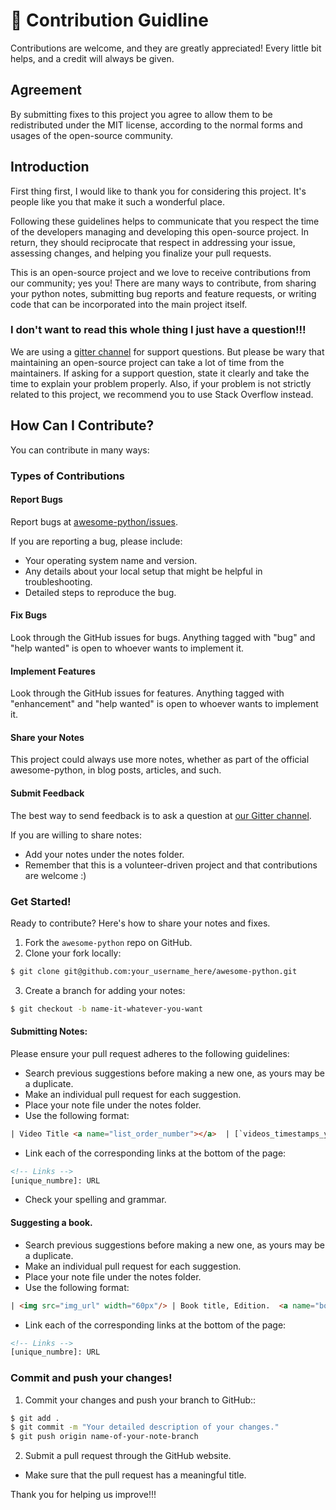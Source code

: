 # 📝 Contribution Guidline

Contributions are welcome, and they are greatly appreciated! Every little bit helps, and a credit will always be given.

## Agreement

By submitting fixes to this project you agree to allow them to be redistributed under the MIT license, according to the normal forms and usages of the open-source community.

## Introduction

First thing first, I would like to thank you for considering this project. It's people like you that make it such a wonderful place.

Following these guidelines helps to communicate that you respect the time of the developers managing and developing this open-source project. In return, they should reciprocate that respect in addressing your issue, assessing changes, and helping you finalize your pull requests.

This is an open-source project and we love to receive contributions from our community; yes you! There are many ways to contribute, from sharing your python notes, submitting bug reports and feature requests, or writing code that can be incorporated into the main project itself.

### I don't want to read this whole thing I just have a question!!!

We are using a [gitter channel][01] for support questions. But please be wary that maintaining an open-source project can take a lot of time from the maintainers. If asking for a support question, state it clearly and take the time to explain your problem properly. Also, if your problem is not strictly related to this project, we recommend you to use Stack Overflow instead.

## How Can I Contribute?

You can contribute in many ways:

### Types of Contributions

#### Report Bugs

Report bugs at [awesome-python/issues][02].

If you are reporting a bug, please include:

* Your operating system name and version.
* Any details about your local setup that might be helpful in troubleshooting.
* Detailed steps to reproduce the bug.

#### Fix Bugs

Look through the GitHub issues for bugs. Anything tagged with "bug" and "help
wanted" is open to whoever wants to implement it.

#### Implement Features

Look through the GitHub issues for features. Anything tagged with "enhancement"
and "help wanted" is open to whoever wants to implement it.

#### Share your Notes

This project could always use more notes, whether as part of the official 
awesome-python, in blog posts, articles, and such.


#### Submit Feedback

The best way to send feedback is to ask a question at [our Gitter channel][01].

If you are willing to share notes:

* Add your notes under the notes folder.
* Remember that this is a volunteer-driven project and that contributions are welcome :)

### Get Started!

Ready to contribute? Here's how to share your notes and fixes.

1. Fork the `awesome-python` repo on GitHub.
2. Clone your fork locally:

```bash
$ git clone git@github.com:your_username_here/awesome-python.git
```

3. Create a branch for adding your notes:

```bash
$ git checkout -b name-it-whatever-you-want
```

#### Submitting Notes:
Please ensure your pull request adheres to the following guidelines:

- Search previous suggestions before making a new one, as yours may be a duplicate.
- Make an individual pull request for each suggestion.
- Place your note file under the notes folder.
- Use the following format: 

```html
| Video Title <a name="list_order_number"></a>  | [`videos_timestamps_year`][unique_numbre] | `Video Duration` |  [`Speaker Slides Deck`][unique_numbre] | [`Cloud_Provider_link_backup`][unique_numbre] |
```

- Link each of the corresponding links at the bottom of the page:

```html
<!-- Links -->
[unique_numbre]: URL
```

- Check your spelling and grammar.

#### Suggesting a book.

- Search previous suggestions before making a new one, as yours may be a duplicate.
- Make an individual pull request for each suggestion.
- Place your note file under the notes folder.
- Use the following format: 

```html
| <img src="img_url" width="60px"/> | Book title, Edition.  <a name="books_number_list"></a>  | Author | `year of publication` | [`Publisher`][unique_numbre] |  [`Store`][unique_numbre] |
```

- Link each of the corresponding links at the bottom of the page:

```html
<!-- Links -->
[unique_numbre]: URL
```

### Commit and push your changes!

1. Commit your changes and push your branch to GitHub::

```bash
$ git add .
$ git commit -m "Your detailed description of your changes."
$ git push origin name-of-your-note-branch
```

2. Submit a pull request through the GitHub website.

- Make sure that the pull request has a meaningful title.

Thank you for helping us improve!!!

<!-- links -->

[01]: https://gitter.im/awesome-python/community
[02]: https://github.com/Harmouch101/awesome-python/issues
